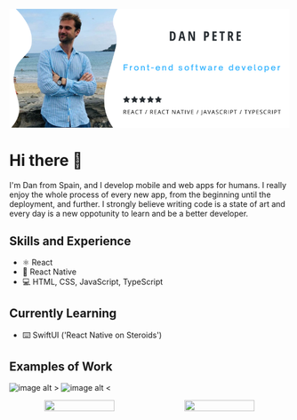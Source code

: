 ![DeveloperDanX](https://github.com/DeveloperDanX/DeveloperDanX/blob/main/DevelopeDanX%20github%20profile.png)

# Hi there 👋

I'm Dan from Spain, and I develop mobile and web apps for humans. I really enjoy the whole process of every new app, from the beginning until the deployment, and further. I strongly believe writing code is a state of art and every day is a new oppotunity to learn and be a better developer.

## Skills and Experience
* ⚛️ React
* 📱 React Native
* 💻 HTML, CSS, JavaScript, TypeScript

## Currently Learning
* ⌨️ SwiftUI ('React Native on Steroids')

## Examples of Work
![image alt >](https://github.com/DeveloperDanX/chat-app/blob/master/chat-app-react-socketio-node-exp.gif)
![image alt <](https://github.com/DeveloperDanX/Netflix_Clone/blob/master/Netflix-App-React-Native.gif)

<p align="center">
  <img align="left" width="50%" height="50%" src="https://github.com/DeveloperDanX/chat-app/blob/master/chat-app-react-socketio-node-exp.gif">
  <img align="right" width="50%" height="50%" src="https://github.com/DeveloperDanX/Netflix_Clone/blob/master/Netflix-App-React-Native.gif">
</p>


